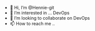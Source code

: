 - 👋 Hi, I’m @Hennie-git
- 👀 I’m interested in ... DevOps 
- 💞️ I’m looking to collaborate on DevOps
- 📫 How to reach me .. 

<!---
Hennie-git/Hennie-git is a ✨ special ✨ repository because its `README.md` (this file) appears on your GitHub profile.
You can click the Preview link to take a look at your changes.
--->
